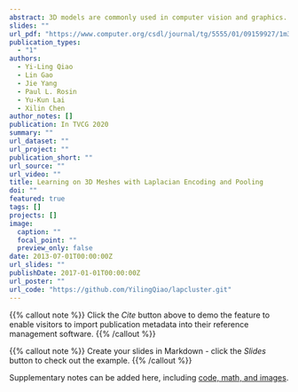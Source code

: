 ```yaml
---
abstract: 3D models are commonly used in computer vision and graphics. With the wider availability of mesh data, an efficient and intrinsic deep learning approach to processing 3D meshes is in great need. Unlike images, 3D meshes have irregular connectivity, requiring careful design to capture relations in the data. To utilize the topology information while staying robust under different triangulations, we propose to encode mesh connectivity using Laplacian spectral analysis, along with mesh feature aggregation blocks (MFABs) that can split the surface domain into local pooling patches and aggregate global information amongst them. We build a mesh hierarchy from fine to coarse using Laplacian spectral clustering, which is flexible under isometric transformations. Inside the MFABs there are pooling layers to collect local information and multi-layer perceptrons to compute vertex features of increasing complexity. To obtain the relationships among different clusters, we introduce a Correlation Net to compute a correlation matrix, which can aggregate the features globally by matrix multiplication with cluster features. Our network architecture is flexible enough to be used on meshes with different numbers of vertices. We conduct several experiments including shape segmentation and classification, and our method outperforms state-of-the-art algorithms for these tasks on the ShapeNet and COSEG datasets. 
slides: ""
url_pdf: "https://www.computer.org/csdl/journal/tg/5555/01/09159927/1m3m77L2v3a"
publication_types:
  - "1"
authors:
  - Yi-Ling Qiao
  - Lin Gao
  - Jie Yang
  - Paul L. Rosin
  - Yu-Kun Lai
  - Xilin Chen
author_notes: []
publication: In TVCG 2020
summary: ""
url_dataset: ""
url_project: ""
publication_short: ""
url_source: ""
url_video: ""
title: Learning on 3D Meshes with Laplacian Encoding and Pooling
doi: ""
featured: true
tags: []
projects: []
image:
  caption: ""
  focal_point: ""
  preview_only: false
date: 2013-07-01T00:00:00Z
url_slides: ""
publishDate: 2017-01-01T00:00:00Z
url_poster: ""
url_code: "https://github.com/YilingQiao/lapcluster.git"
---
```


{{% callout note %}}
Click the *Cite* button above to demo the feature to enable visitors to import publication metadata into their reference management software.
{{% /callout %}}

{{% callout note %}}
Create your slides in Markdown - click the *Slides* button to check out the example.
{{% /callout %}}

Supplementary notes can be added here, including [code, math, and images](https://wowchemy.com/docs/writing-markdown-latex/).
